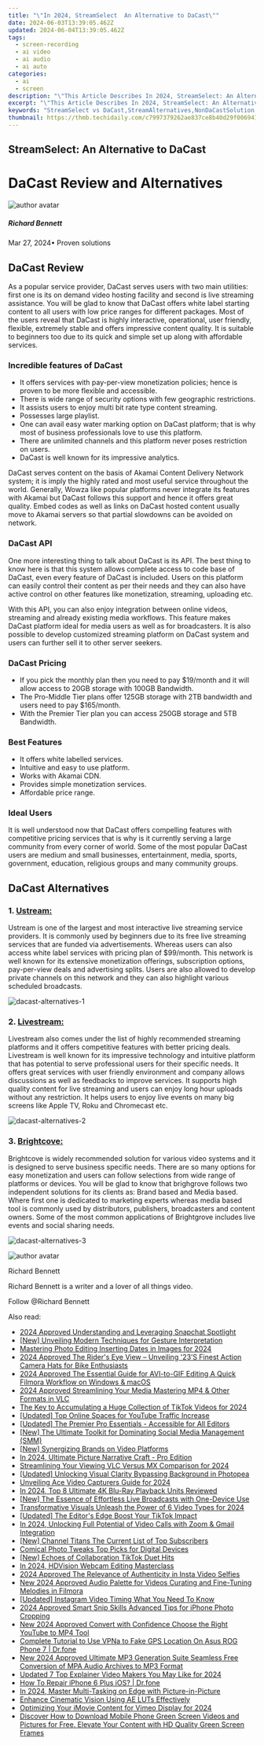 ```yaml
---
title: "\"In 2024, StreamSelect  An Alternative to DaCast\""
date: 2024-06-03T13:39:05.462Z
updated: 2024-06-04T13:39:05.462Z
tags: 
  - screen-recording
  - ai video
  - ai audio
  - ai auto
categories: 
  - ai
  - screen
description: "\"This Article Describes In 2024, StreamSelect: An Alternative to DaCast\""
excerpt: "\"This Article Describes In 2024, StreamSelect: An Alternative to DaCast\""
keywords: "StreamSelect vs DaCast,StreamAlternatives,NonDaCastSolution,SelectiveAudioStreaming,AudioChoiceStream,EcoDaCast,IndependentMusicCast"
thumbnail: https://thmb.techidaily.com/c7997379262ae837ce8b40d29f0069413aec90a361d23570f41841fc2273feb3.jpg
---
```


## StreamSelect: An Alternative to DaCast

# DaCast Review and Alternatives

![author avatar](https://images.wondershare.com/filmora/article-images/richard-bennett.jpg)

##### Richard Bennett

 Mar 27, 2024• Proven solutions

## DaCast Review

 As a popular service provider, DaCast serves users with two main utilities: first one is its on demand video hosting facility and second is live streaming assistance. You will be glad to know that DaCast offers white label starting content to all users with low price ranges for different packages. Most of the users reveal that DaCast is highly interactive, operational, user friendly, flexible, extremely stable and offers impressive content quality. It is suitable to beginners too due to its quick and simple set up along with affordable services.

### Incredible features of DaCast

* It offers services with pay-per-view monetization policies; hence is proven to be more flexible and accessible.
* There is wide range of security options with few geographic restrictions.
* It assists users to enjoy multi bit rate type content streaming.
* Possesses large playlist.
* One can avail easy water marking option on DaCast platform; that is why most of business professionals love to use this platform.
* There are unlimited channels and this platform never poses restriction on users.
* DaCast is well known for its impressive analytics.

 DaCast serves content on the basis of Akamai Content Delivery Network system; it is imply the highly rated and most useful service throughout the world. Generally, Wowza like popular platforms never integrate its features with Akamai but DaCast follows this support and hence it offers great quality. Embed codes as well as links on DaCast hosted content usually move to Akamai servers so that partial slowdowns can be avoided on network.

### DaCast API

 One more interesting thing to talk about DaCast is its API. The best thing to know here is that this system allows complete access to code base of DaCast, even every feature of DaCast is included. Users on this platform can easily control their content as per their needs and they can also have active control on other features like monetization, streaming, uploading etc.

 With this API, you can also enjoy integration between online videos, streaming and already existing media workflows. This feature makes DaCast platform ideal for media users as well as for broadcasters. It is also possible to develop customized streaming platform on DaCast system and users can further sell it to other server seekers.

### DaCast Pricing

* If you pick the monthly plan then you need to pay $19/month and it will allow access to 20GB storage with 100GB Bandwidth.
* The Pro-Middle Tier plans offer 125GB storage with 2TB bandwidth and users need to pay $165/month.
* With the Premier Tier plan you can access 250GB storage and 5TB Bandwidth.

### Best Features

* It offers white labelled services.
* Intuitive and easy to use platform.
* Works with Akamai CDN.
* Provides simple monetization services.
* Affordable price range.

### Ideal Users

 It is well understood now that DaCast offers compelling features with competitive pricing services that is why is it currently serving a large community from every corner of world. Some of the most popular DaCast users are medium and small businesses, entertainment, media, sports, government, education, religious groups and many community groups.

## DaCast Alternatives

### 1. [Ustream:](http://www.ustream.tv/)

 Ustream is one of the largest and most interactive live streaming service providers. It is commonly used by beginners due to its free live streaming services that are funded via advertisements. Whereas users can also access white label services with pricing plan of $99/month. This network is well known for its extensive monetization offerings, subscription options, pay-per-view deals and advertising splits. Users are also allowed to develop private channels on this network and they can also highlight various scheduled broadcasts.

![dacast-alternatives-1](https://images.wondershare.com/filmora/article-images/dacast-alternatives-1.jpg)

### 2. [Livestream:](https://livestream.com/)

 Livestream also comes under the list of highly recommended streaming platforms and it offers competitive features with better pricing deals. Livestream is well known for its impressive technology and intuitive platform that has potential to serve professional users for their specific needs. It offers great services with user friendly environment and company allows discussions as well as feedbacks to improve services. It supports high quality content for live streaming and users can enjoy long hour uploads without any restriction. It helps users to enjoy live events on many big screens like Apple TV, Roku and Chromecast etc.

![dacast-alternatives-2](https://images.wondershare.com/filmora/article-images/dacast-alternatives-2.jpg)

### 3. [Brightcove:](https://www.brightcove.com/en/online-video-platform)

 Brightcove is widely recommended solution for various video systems and it is designed to serve business specific needs. There are so many options for easy monetization and users can follow selections from wide range of platforms or devices. You will be glad to know that brighgrove follows two independent solutions for its clients as: Brand based and Media based. Where first one is dedicated to marketing experts whereas media based tool is commonly used by distributors, publishers, broadcasters and content owners. Some of the most common applications of Brightgrove includes live events and social sharing needs.

![dacast-alternatives-3](https://images.wondershare.com/filmora/article-images/dacast-alternatives-3.jpg)

![author avatar](https://images.wondershare.com/filmora/article-images/richard-bennett.jpg)

Richard Bennett

Richard Bennett is a writer and a lover of all things video.

Follow @Richard Bennett



<ins class="adsbygoogle"
     style="display:block"
     data-ad-format="autorelaxed"
     data-ad-client="ca-pub-7571918770474297"
     data-ad-slot="1223367746"></ins>

<ins class="adsbygoogle"
     style="display:block"
     data-ad-format="autorelaxed"
     data-ad-client="ca-pub-7571918770474297"
     data-ad-slot="1223367746"></ins>



<ins class="adsbygoogle"
     style="display:block"
     data-ad-client="ca-pub-7571918770474297"
     data-ad-slot="8358498916"
     data-ad-format="auto"
     data-full-width-responsive="true"></ins>




<span class="atpl-alsoreadstyle">Also read:</span>
<div><ul>
<li><a href="https://some-tips.techidaily.com/2024-approved-understanding-and-leveraging-snapchat-spotlight/"><u>2024 Approved  Understanding and Leveraging Snapchat Spotlight</u></a></li>
<li><a href="https://some-tips.techidaily.com/new-unveiling-modern-techniques-for-gesture-interpretation/"><u>[New] Unveiling Modern Techniques for Gesture Interpretation</u></a></li>
<li><a href="https://some-tips.techidaily.com/mastering-photo-editing-inserting-dates-in-images-for-2024/"><u>Mastering Photo Editing  Inserting Dates in Images for 2024</u></a></li>
<li><a href="https://some-tips.techidaily.com/2024-approved-the-riders-eye-view-unveiling-23s-finest-action-camera-hats-for-bike-enthusiasts/"><u>2024 Approved  The Rider's Eye View – Unveiling '23’S Finest Action Camera Hats for Bike Enthusiasts</u></a></li>
<li><a href="https://some-tips.techidaily.com/2024-approved-the-essential-guide-for-avi-to-gif-editing-a-quick-filmora-workflow-on-windows-and-macos/"><u>2024 Approved  The Essential Guide for AVI-to-GIF Editing  A Quick Filmora Workflow on Windows & macOS</u></a></li>
<li><a href="https://some-tips.techidaily.com/2024-approved-streamlining-your-media-mastering-mp4-and-other-formats-in-vlc/"><u>2024 Approved  Streamlining Your Media  Mastering MP4 & Other Formats in VLC</u></a></li>
<li><a href="https://some-tips.techidaily.com/the-key-to-accumulating-a-huge-collection-of-tiktok-videos-for-2024/"><u>The Key to Accumulating a Huge Collection of TikTok Videos for 2024</u></a></li>
<li><a href="https://some-tips.techidaily.com/updated-top-online-spaces-for-youtube-traffic-increase/"><u>[Updated] Top Online Spaces for YouTube Traffic Increase</u></a></li>
<li><a href="https://some-tips.techidaily.com/updated-the-premier-pro-essentials-accessible-for-all-editors/"><u>[Updated] The Premier Pro Essentials - Accessible for All Editors</u></a></li>
<li><a href="https://some-tips.techidaily.com/new-the-ultimate-toolkit-for-dominating-social-media-management-smm/"><u>[New] The Ultimate Toolkit for Dominating Social Media Management (SMM)</u></a></li>
<li><a href="https://some-tips.techidaily.com/new-synergizing-brands-on-video-platforms/"><u>[New] Synergizing Brands on Video Platforms</u></a></li>
<li><a href="https://some-tips.techidaily.com/in-2024-ultimate-picture-narrative-craft-pro-edition/"><u>In 2024, Ultimate Picture Narrative Craft - Pro Edition</u></a></li>
<li><a href="https://some-tips.techidaily.com/streamlining-your-viewing-vlc-versus-mx-comparison-for-2024/"><u>Streamlining Your Viewing  VLC Versus MX Comparison for 2024</u></a></li>
<li><a href="https://some-tips.techidaily.com/updated-unlocking-visual-clarity-bypassing-background-in-photopea/"><u>[Updated] Unlocking Visual Clarity  Bypassing Background in Photopea</u></a></li>
<li><a href="https://some-tips.techidaily.com/unveiling-ace-video-capturers-guide-for-2024/"><u>Unveiling Ace Video Capturers Guide for 2024</u></a></li>
<li><a href="https://some-tips.techidaily.com/in-2024-top-8-ultimate-4k-blu-ray-playback-units-reviewed/"><u>In 2024, Top 8 Ultimate 4K Blu-Ray Playback Units Reviewed</u></a></li>
<li><a href="https://some-tips.techidaily.com/new-the-essence-of-effortless-live-broadcasts-with-one-device-use/"><u>[New] The Essence of Effortless Live Broadcasts with One-Device Use</u></a></li>
<li><a href="https://some-tips.techidaily.com/transformative-visuals-unleash-the-power-of-6-video-types-for-2024/"><u>Transformative Visuals  Unleash the Power of 6 Video Types for 2024</u></a></li>
<li><a href="https://some-tips.techidaily.com/updated-the-editors-edge-boost-your-tiktok-impact/"><u>[Updated] The Editor's Edge  Boost Your TikTok Impact</u></a></li>
<li><a href="https://some-tips.techidaily.com/in-2024-unlocking-full-potential-of-video-calls-with-zoom-and-gmail-integration/"><u>In 2024, Unlocking Full Potential of Video Calls with Zoom & Gmail Integration</u></a></li>
<li><a href="https://youtube-video-recordings.techidaily.com/new-channel-titans-the-current-list-of-top-subscribers/"><u>[New] Channel Titans  The Current List of Top Subscribers</u></a></li>
<li><a href="https://extra-tips.techidaily.com/comical-photo-tweaks-top-picks-for-digital-devices/"><u>Comical Photo Tweaks  Top Picks for Digital Devices</u></a></li>
<li><a href="https://tiktok-clips.techidaily.com/new-echoes-of-collaboration-tiktok-duet-hits/"><u>[New] Echoes of Collaboration  TikTok Duet Hits</u></a></li>
<li><a href="https://video-screen-grab.techidaily.com/in-2024-hdvision-webcam-editing-masterclass/"><u>In 2024, HDVision Webcam Editing Masterclass</u></a></li>
<li><a href="https://instagram-video-files.techidaily.com/2024-approved-the-relevance-of-authenticity-in-insta-video-selfies/"><u>2024 Approved  The Relevance of Authenticity in Insta Video Selfies</u></a></li>
<li><a href="https://sound-tweaking.techidaily.com/new-2024-approved-audio-palette-for-videos-curating-and-fine-tuning-melodies-in-filmora/"><u>New 2024 Approved Audio Palette for Videos Curating and Fine-Tuning Melodies in Filmora</u></a></li>
<li><a href="https://instagram-clips.techidaily.com/updated-instagram-video-timing-what-you-need-to-know/"><u>[Updated] Instagram Video Timing  What You Need To Know</u></a></li>
<li><a href="https://extra-support.techidaily.com/2024-approved-smart-snip-skills-advanced-tips-for-iphone-photo-cropping/"><u>2024 Approved  Smart Snip Skills  Advanced Tips for iPhone Photo Cropping</u></a></li>
<li><a href="https://smart-video-editing.techidaily.com/new-2024-approved-convert-with-confidence-choose-the-right-youtube-to-mp4-tool/"><u>New 2024 Approved Convert with Confidence Choose the Right YouTube to MP4 Tool</u></a></li>
<li><a href="https://fake-location.techidaily.com/complete-tutorial-to-use-vpna-to-fake-gps-location-on-asus-rog-phone-7-drfone-by-drfone-virtual-android/"><u>Complete Tutorial to Use VPNa to Fake GPS Location On Asus ROG Phone 7 | Dr.fone</u></a></li>
<li><a href="https://audio-shaping.techidaily.com/new-2024-approved-ultimate-mp3-generation-suite-seamless-free-conversion-of-mpa-audio-archives-to-mp3-format/"><u>New 2024 Approved Ultimate MP3 Generation Suite Seamless Free Conversion of MPA Audio Archives to MP3 Format</u></a></li>
<li><a href="https://ai-voice-clone.techidaily.com/updated-7-top-explainer-video-makers-you-may-like-for-2024/"><u>Updated 7 Top Explainer Video Makers You May Like for 2024</u></a></li>
<li><a href="https://blog-min.techidaily.com/how-to-repair-iphone-6-plus-ios-drfone-by-drfone-ios-system-repair-ios-system-repair/"><u>How To Repair iPhone 6 Plus iOS? | Dr.fone</u></a></li>
<li><a href="https://extra-guidance.techidaily.com/in-2024-master-multi-tasking-on-edge-with-picture-in-picture/"><u>In 2024, Master Multi-Tasking on Edge with Picture-in-Picture</u></a></li>
<li><a href="https://extra-information.techidaily.com/enhance-cinematic-vision-using-ae-luts-effectively/"><u>Enhance Cinematic Vision  Using AE LUTs Effectively</u></a></li>
<li><a href="https://vimeo-videos.techidaily.com/optimizing-your-imovie-content-for-vimeo-display-for-2024/"><u>Optimizing Your iMovie Content for Vimeo Display for 2024</u></a></li>
<li><a href="https://ai-video-editing.techidaily.com/discover-how-to-download-mobile-phone-green-screen-videos-and-pictures-for-free-elevate-your-content-with-hd-quality-green-screen-frames/"><u>Discover How to Download Mobile Phone Green Screen Videos and Pictures for Free. Elevate Your Content with HD Quality Green Screen Frames</u></a></li>
</ul></div>
